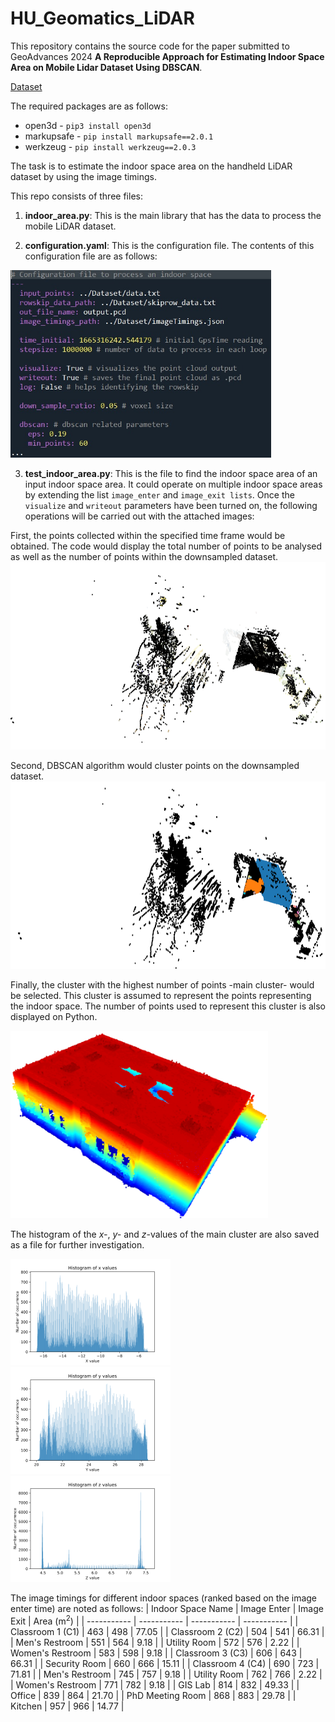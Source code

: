 # HU_Geomatics_LiDAR

This repository contains the source code for the paper submitted to GeoAdvances 2024 **A Reproducible Approach for Estimating Indoor Space Area on Mobile Lidar Dataset Using DBSCAN**.

[Dataset](https://figshare.com/articles/dataset/Hacettepe_University_Department_of_Geomatics_Engineering_LiDAR_Scan/24866175/1)

The required packages are as follows:
* open3d - `pip3 install open3d`
* markupsafe - `pip install markupsafe==2.0.1`
* werkzeug - `pip install werkzeug==2.0.3`

The task is to estimate the indoor space area on the handheld LiDAR dataset by using the image timings.

This repo consists of three files:
1. **indoor_area.py**: This is the main library that has the data to process the mobile LiDAR dataset.

2. **configuration.yaml**: This is the configuration file. The contents of this configuration file are as follows:
<img src="/img/conf.jpg" alt="Configuration File" style="height: 300px"/>

3. **test_indoor_area.py**: This is the file to find the indoor space area of an input indoor space area. It could operate on multiple indoor space areas by extending the list `image_enter` and `image_exit lists`. Once the `visualize` and `writeout` parameters have been turned on, the following operations will be carried out with the attached images:

First, the points collected within the specified time frame would be obtained. The code would display the total number of points to be analysed as well as the number of points within  the downsampled dataset.
<img src="/img/all_points_room.png" alt="All points" style="height: 300px"/>

Second, DBSCAN algorithm would cluster points on the downsampled dataset.
<img src="/img/dbscan_clusters.png" alt="Clustered points" style="height: 300px"/>

Finally, the cluster with the highest number of points -main cluster- would be selected. This cluster is assumed to represent the points representing the indoor space. The number of points used to represent this cluster is also displayed on Python.

<img src="/img/main_cluster.png" alt="Indoor space points" style="height: 300px"/>

The histogram of the *x-*, *y-* and *z*-values of the main cluster are also saved as a file for further investigation.

<p float="left">
  <img src="/img/x_values.svg" width="256" />
  <img src="/img/y_values.svg" width="256" />
  <img src="/img/z_values.svg" width="256" />
</p>

The image timings for different indoor spaces (ranked based on the image enter time) are noted as follows:
| Indoor Space Name      | Image Enter      | Image Exit | Area (m<sup>2</sup>) |
| ----------- | ----------- | ----------- | ----------- |
| Classroom 1 (C1) | 463 | 498       | 77.05       |
| Classroom 2 (C2) | 504 | 541       | 66.31       |
| Men's Restroom | 551   | 564       | 9.18       |
| Utility Room | 572     | 576       | 2.22       |
| Women's Restroom | 583 | 598       | 9.18       |
| Classroom 3 (C3) | 606 | 643       | 66.31       |
| Security Room | 660    | 666       | 15.11       |
| Classroom 4 (C4) | 690 | 723       | 71.81       |
| Men's Restroom | 745   | 757       | 9.18       |
| Utility Room | 762     | 766       | 2.22       |
| Women's Restroom | 771 | 782       | 9.18       |
| GIS Lab | 814          | 832       | 49.33       |
| Office  | 839          | 864       | 21.70       |
| PhD Meeting Room | 868 | 883       | 29.78       |
| Kitchen | 957          | 966       | 14.77        |
